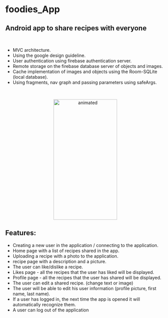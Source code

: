 # foodies_App

## Android app to share recipes with everyone

<br>

- MVC architecture.
- Using the google design guideline.
- User authentication using firebase authentication server.
- Remote storage on the firebase database server of objects and images.
- Cache implementation of images and objects using the Room-SQLite (local database).
- Using fragments, nav graph and passing parameters using safeArgs.

<br>

<p align = "center">
    <img src = https://github.com/amitha511/foodies_App/blob/main/video.gif width="200" height="380" alt="animated" />

## Features:

- Creating a new user in the application / connecting to the application.
- Home page with a list of recipes shared in the app.
- Uploading a recipe with a photo to the application.
- recipe page with a description and a picture.
- The user can like/dislike a recipe.
- Likes page - all the recipes that the user has liked will be displayed.
- Profile page - all the recipes that the user has shared will be displayed.
- The user can edit a shared recipe. (change text or image)
- The user will be able to edit his user information (profile picture, first name, last name).
- If a user has logged in, the next time the app is opened it will automatically recognize them.
- A user can log out of the application

<br>
